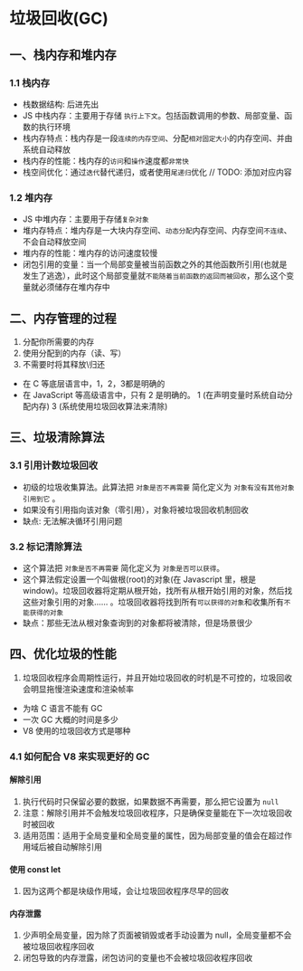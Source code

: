 # 垃圾回收(GC)

## 一、栈内存和堆内存

### 1.1 栈内存

* 栈数据结构: 后进先出
* JS 中栈内存：主要用于存储 `执行上下文`。包括函数调用的参数、局部变量、函数的执行环境
* 栈内存特点：栈内存是一段`连续的内存空间`、分配`相对固定大小`的内存空间、并由系统自动释放
* 栈内存的性能：栈内存的`访问`和`操作`速度都`非常快`
* 栈空间优化：通过`迭代`替代递归，或者使用`尾递归`优化 // TODO: 添加对应内容

### 1.2 堆内存

* JS 中堆内存：主要用于存储`复杂对象`
* 堆内存特点：堆内存是一大块内存空间、`动态分配`内存空间、内存空间`不连续`、不会自动释放空间
* 堆内存的性能：堆内存的访问速度较慢
* 闭包引用的变量：当一个局部变量被当前函数之外的其他函数所引用(也就是发生了逃逸），此时这个局部变量就`不能随着当前函数的返回而被回收`，那么这个变量就必须储存在堆内存中

## 二、内存管理的过程

1. 分配你所需要的内存
2. 使用分配到的内存（读、写）
3. 不需要时将其释放\归还

* 在 C 等底层语言中，1，2，3都是明确的
* 在 JavaScript 等高级语言中，只有 2 是明确的。 1 (在声明变量时系统自动分配内存) 3 (系统使用垃圾回收算法来清除)

## 三、垃圾清除算法

### 3.1 引用计数垃圾回收

* 初级的垃圾收集算法。此算法把 `对象是否不再需要` 简化定义为 `对象有没有其他对象引用到它` 。
* 如果没有引用指向该对象（零引用），对象将被垃圾回收机制回收
* 缺点: 无法解决循环引用问题

### 3.2 标记清除算法

* 这个算法把 `对象是否不再需要` 简化定义为 `对象是否可以获得`。
* 这个算法假定设置一个叫做根(root)的对象(在 Javascript 里，根是 window)。垃圾回收器将定期从根开始，找所有从根开始引用的对象，然后找这些对象引用的对象…… 。垃圾回收器将找到所有`可以获得的对象`和收集所有`不能获得的对象`
* 缺点：那些无法从根对象查询到的对象都将被清除，但是场景很少

## 四、优化垃圾的性能

1. 垃圾回收程序会周期性运行，并且开始垃圾回收的时机是不可控的，垃圾回收会明显拖慢渲染速度和渲染帧率

* 为啥 C 语言不能有 GC
* 一次 GC 大概的时间是多少
* V8 使用的垃圾回收方式是哪种
  
### 4.1 如何配合 V8 来实现更好的 GC

#### 解除引用

1. 执行代码时只保留必要的数据，如果数据不再需要，那么把它设置为 `null`
2. 注意：解除引用并不会触发垃圾回收程序，只是确保变量能在下一次垃圾回收时被回收
3. 适用范围：适用于全局变量和全局变量的属性，因为局部变量的值会在超过作用域后被自动解除引用

#### 使用 const let

1. 因为这两个都是块级作用域，会让垃圾回收程序尽早的回收
  
#### 内存泄露

1. 少声明全局变量，因为除了页面被销毁或者手动设置为 null，全局变量都不会被垃圾回收程序回收
2. 闭包导致的内存泄露，闭包访问的变量也不会被垃圾回收程序回收